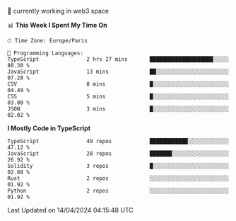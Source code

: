 🔭 currently working in web3 space

<!--START_SECTION:waka-->
📊 **This Week I Spent My Time On** 

```text
🕑︎ Time Zone: Europe/Paris

💬 Programming Languages: 
TypeScript               2 hrs 27 mins       ████████████████████░░░░░   80.30 % 
JavaScript               13 mins             ██░░░░░░░░░░░░░░░░░░░░░░░   07.28 % 
CSV                      8 mins              █░░░░░░░░░░░░░░░░░░░░░░░░   04.49 % 
CSS                      5 mins              █░░░░░░░░░░░░░░░░░░░░░░░░   03.00 % 
JSON                     3 mins              █░░░░░░░░░░░░░░░░░░░░░░░░   02.02 % 
```

**I Mostly Code in TypeScript** 

```text
TypeScript               49 repos            ████████████░░░░░░░░░░░░░   47.12 % 
JavaScript               28 repos            ███████░░░░░░░░░░░░░░░░░░   26.92 % 
Solidity                 3 repos             █░░░░░░░░░░░░░░░░░░░░░░░░   02.88 % 
Rust                     2 repos             ░░░░░░░░░░░░░░░░░░░░░░░░░   01.92 % 
Python                   2 repos             ░░░░░░░░░░░░░░░░░░░░░░░░░   01.92 % 
```




 Last Updated on 14/04/2024 04:15:48 UTC
<!--END_SECTION:waka-->
